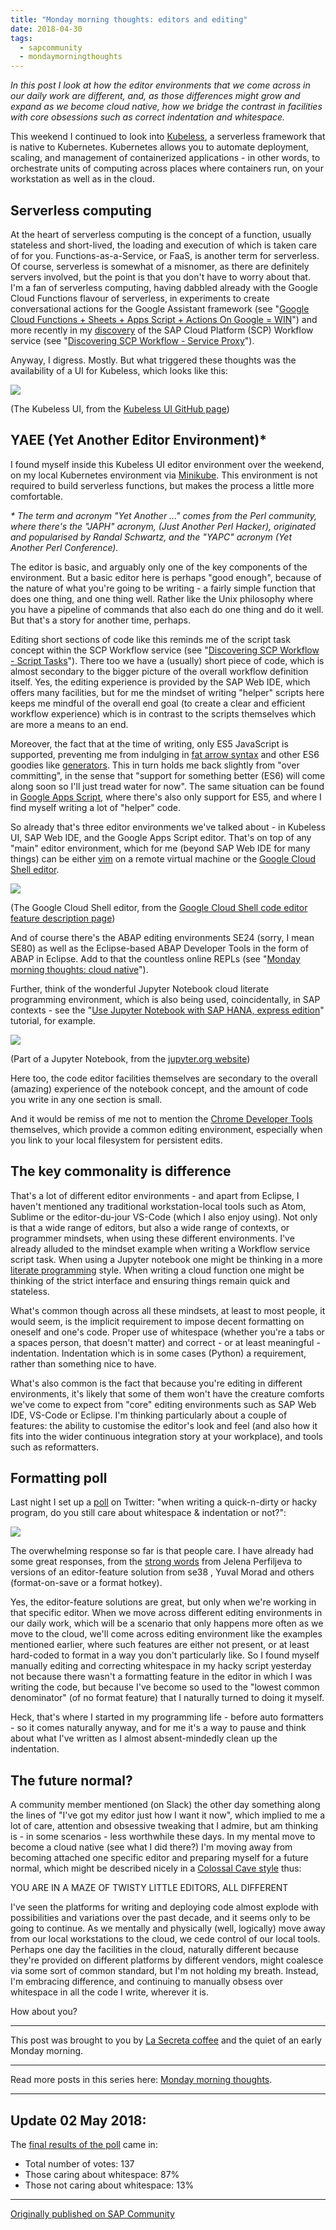 ```yaml
---
title: "Monday morning thoughts: editors and editing"
date: 2018-04-30
tags:
  - sapcommunity
  - mondaymorningthoughts
---
```


*In this post I look at how the editor environments that we come across in our daily work are different, and, as those differences might grow and expand as we become cloud native, how we bridge the contrast in facilities with core obsessions such as correct indentation and whitespace.*

This weekend I continued to look into [Kubeless](https://kubeless.io/),
a serverless framework that is native to Kubernetes. Kubernetes allows
you to automate deployment, scaling, and management of containerized
applications - in other words, to orchestrate units of computing across
places where containers run, on your workstation as well as in the
cloud.

## Serverless computing

At the heart of serverless computing is the concept of a function,
usually stateless and short-lived, the loading and execution of which is
taken care of for you. Functions-as-a-Service, or FaaS, is another term
for serverless. Of course, serverless is somewhat of a misnomer, as
there are definitely servers involved, but the point is that you don't
have to worry about that. I'm a fan of serverless computing, having
dabbled already with the Google Cloud Functions flavour of serverless,
in experiments to create conversational actions for the Google Assistant
framework (see "[Google Cloud Functions + Sheets + Apps Script +
Actions On Google =
WIN](/blog/posts/2017/04/30/google-cloud-functions-+-sheets-+-apps-script-+-actions-on-google-win/)")
and more recently in my
[discovery](/blog/posts/2018/01/16/discovering-scp-workflow/)
of the SAP Cloud Platform (SCP) Workflow service (see "[Discovering SCP
Workflow - Service
Proxy](https://blogs.sap.com/2018/01/17/discovering-scp-workflow-service-proxy/)").

Anyway, I digress. Mostly. But what triggered these thoughts was the
availability of a UI for Kubeless, which looks like this:

![](https://github.com/kubeless/kubeless-ui/raw/master/kubeless.png)

(The Kubeless UI, from the [Kubeless UI GitHub
page](https://github.com/kubeless/kubeless-ui))

## YAEE (Yet Another Editor Environment)\*

I found myself inside this Kubeless UI editor environment over the
weekend, on my local Kubernetes environment via
[Minikube](https://kubernetes.io/docs/getting-started-guides/minikube/).
This environment is not required to build serverless functions, but
makes the process a little more comfortable.

_\* The term and acronym "Yet Another \..." comes from the Perl community, where there's the "JAPH" acronym, (Just Another Perl Hacker), originated and popularised by Randal Schwartz, and the "YAPC" acronym (Yet Another Perl Conference)._

The editor is basic, and arguably only one of the key components of the
environment. But a basic editor here is perhaps "good enough", because
of the nature of what you're going to be writing - a fairly simple
function that does one thing, and one thing well. Rather like the Unix
philosophy where you have a pipeline of commands that also each do one
thing and do it well. But that's a story for another time, perhaps.

Editing short sections of code like this reminds me of the script task
concept within the SCP Workflow service (see "[Discovering SCP
Workflow - Script
Tasks](https://blogs.sap.com/2018/01/26/discovering-scp-workflow-script-tasks/)").
There too we have a (usually) short piece of code, which is almost
secondary to the bigger picture of the overall workflow definition
itself. Yes, the editing experience is provided by the SAP Web IDE,
which offers many facilities, but for me the mindset of writing
"helper" scripts here keeps me mindful of the overall end goal (to
create a clear and efficient workflow experience) which is in contrast
to the scripts themselves which are more a means to an end.

Moreover, the fact that at the time of writing, only ES5 JavaScript is
supported, preventing me from indulging in [fat arrow
syntax](http://exploringjs.com/es6/ch_arrow-functions.html) and other
ES6 goodies like
[generators](https://developer.mozilla.org/en-US/docs/Web/JavaScript/Reference/Statements/function%2A).
This in turn holds me back slightly from "over committing", in the
sense that "support for something better (ES6) will come along soon so
I'll just tread water for now". The same situation can be found in
[Google Apps Script](https://developers.google.com/apps-script/), where
there's also only support for ES5, and where I find myself writing a
lot of "helper" code.

So already that's three editor environments we've talked about - in
Kubeless UI, SAP Web IDE, and the Google Apps Script editor. That's on
top of any "main" editor environment, which for me (beyond SAP Web IDE
for many things) can be either [vim](https://www.vim.org/) on a remote
virtual machine or the [Google Cloud Shell
editor](https://cloudplatform.googleblog.com/2016/10/introducing-Google-Cloud-Shels-new-code-editor.html).

![](https://cloud.google.com/shell/docs/images/code-editor.png)

(The Google Cloud Shell editor, from the [Google Cloud Shell code editor
feature description
page](https://cloud.google.com/shell/docs/features#code_editor))

And of course there's the ABAP editing environments SE24 (sorry, I mean
SE80) as well as the Eclipse-based ABAP Developer Tools in the form of
ABAP in Eclipse. Add to that the countless online REPLs (see "[Monday
morning thoughts: cloud
native](/blog/posts/2018/03/26/monday-morning-thoughts:-cloud-native/)").

Further, think of the wonderful Jupyter Notebook cloud literate
programming environment, which is also being used, coincidentally, in
SAP contexts - see the "[Use Jupyter Notebook with SAP HANA, express
edition](https://www.sap.com/uk/developer/tutorials/mlb-hxe-tools-jupyter.html)"
tutorial, for example.

![](/images/2018/04/1_CdLQ9beRMKVIpHbMSbjX7w.gif)

(Part of a Jupyter Notebook, from the [jupyter.org
website](https://newsletter.jupyter.org/jupyter-newsletter-5-july-22-8965016f732))

Here too, the code editor facilities themselves are secondary to the
overall (amazing) experience of the notebook concept, and the amount of
code you write in any one section is small.

And it would be remiss of me not to mention the [Chrome Developer
Tools](https://developer.chrome.com/devtools) themselves, which provide
a common editing environment, especially when you link to your local
filesystem for persistent edits.

## The key commonality is difference

That's a lot of different editor environments - and apart from Eclipse,
I haven't mentioned any traditional workstation-local tools such as
Atom, Sublime or the editor-du-jour VS-Code (which I also enjoy using).
Not only is that a wide range of editors, but also a wide range of
contexts, or programmer mindsets, when using these different
environments. I've already alluded to the mindset example when writing
a Workflow service script task. When using a Jupyter notebook one might
be thinking in a more [literate
programming](https://en.wikipedia.org/wiki/Literate_programming) style.
When writing a cloud function one might be thinking of the strict
interface and ensuring things remain quick and stateless.

What's common though across all these mindsets, at least to most
people, it would seem, is the implicit requirement to impose decent
formatting on oneself and one's code. Proper use of whitespace (whether
you're a tabs or a spaces person, that doesn't matter) and correct -
or at least meaningful - indentation. Indentation which is in some cases
(Python) a requirement, rather than something nice to have.

What's also common is the fact that because you're editing in
different environments, it's likely that some of them won't have the
creature comforts we've come to expect from "core" editing
environments such as SAP Web IDE, VS-Code or Eclipse. I'm thinking
particularly about a couple of features: the ability to customise the
editor's look and feel (and also how it fits into the wider continuous
integration story at your workplace), and tools such as reformatters.

## Formatting poll

Last night I set up a
[poll](/tweets/qmacro/status/990640820574441472/) on Twitter:
"when writing a quick-n-dirty or hacky program, do you still care about
whitespace & indentation or not?":

![](/images/2018/04/Screen-Shot-2018-04-30-at-07.12.21.png)

The overwhelming response so far is that people care. I have already had
some great responses, from the [strong
words](https://twitter.com/JelenaAtLarge/status/990795362104422402)
from Jelena Perfiljeva to versions of an editor-feature solution
from se38 , Yuval Morad and others
(format-on-save or a format hotkey).

Yes, the editor-feature solutions are great, but only when we're
working in that specific editor. When we move across different editing
environments in our daily work, which will be a scenario that only
happens more often as we move to the cloud, we'll come across editing
environment like the examples mentioned earlier, where such features are
either not present, or at least hard-coded to format in a way you don't
particularly like. So I found myself manually editing and correcting
whitespace in my hacky script yesterday not because there wasn't a
formatting feature in the editor in which I was writing the code, but
because I've become so used to the "lowest common denominator" (of no
format feature) that I naturally turned to doing it myself.

Heck, that's where I started in my programming life - before auto
formatters - so it comes naturally anyway, and for me it's a way to
pause and think about what I've written as I almost absent-mindedly
clean up the indentation.

## The future normal?

A community member mentioned (on Slack) the other day something along the
lines of "I've got my editor just how I want it now", which implied
to me a lot of care, attention and obsessive tweaking that I admire, but
am thinking is - in some scenarios - less worthwhile these days. In my
mental move to become a cloud native (see what I did there?) I'm moving
away from becoming attached one specific editor and preparing myself for
a future normal, which might be described nicely in a [Colossal Cave
style](https://en.wikiquote.org/wiki/Colossal_Cave_Adventure) thus:

YOU ARE IN A MAZE OF TWISTY LITTLE EDITORS, ALL DIFFERENT

I've seen the platforms for writing and deploying code almost explode
with possibilities and variations over the past decade, and it seems
only to be going to continue. As we mentally and physically (well,
logically) move away from our local workstations to the cloud, we cede
control of our local tools. Perhaps one day the facilities in the cloud,
naturally different because they're provided on different platforms by
different vendors, might coalesce via some sort of common standard, but
I'm not holding my breath. Instead, I'm embracing difference, and
continuing to manually obsess over whitespace in all the code I write,
wherever it is.

How about you?

---

This post was brought to you by [La Secreta
coffee](https://www.pactcoffee.com/coffees/la-secreta) and the quiet of
an early Monday morning.

---

Read more posts in this series here: [Monday morning
thoughts](/tags/mondaymorningthoughts/).

---

## Update 02 May 2018:

The [final results of the
poll](/tweets/qmacro/status/990640820574441472/) came in:

-   Total number of votes: 137
-   Those caring about whitespace: 87%
-   Those not caring about whitespace: 13%

---

[Originally published on SAP Community](https://community.sap.com/t5/technology-blogs-by-sap/monday-morning-thoughts-editors-and-editing/ba-p/13353774)
